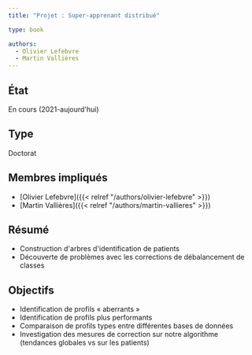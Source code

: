 ```yaml
---
title: "Projet : Super-apprenant distribué"

type: book

authors:
  - Olivier Lefebvre
  - Martin Vallières
---
```


## État

En cours (2021-aujourd'hui)

## Type

Doctorat

## Membres impliqués

- [Olivier Lefebvre]({{< relref "/authors/olivier-lefebvre" >}})
- [Martin Vallières]({{< relref "/authors/martin-vallieres" >}})

## Résumé

- Construction d'arbres d'identification de patients
- Découverte de problèmes avec les corrections de débalancement de classes

## Objectifs

- Identification de profils « aberrants »
- Identification de profils plus performants
- Comparaison de profils types entre différentes bases de données
- Investigation des mesures de correction sur notre algorithme (tendances globales vs sur les patients)

